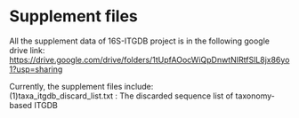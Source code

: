 # Supplement files

All the supplement data of 16S-ITGDB project is in the following google drive link:
https://drive.google.com/drive/folders/1tUpfAOocWiQpDnwtNIRtfSlL8jx86yo1?usp=sharing

Currently, the supplement files include:<br/>
(1)taxa_itgdb_discard_list.txt : The discarded sequence list of taxonomy-based ITGDB
